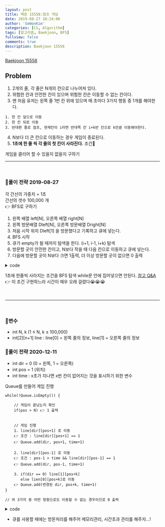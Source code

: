 ```yaml
---
layout: post
title: 백준 15558:점프 게임
date: 2019-08-27 10:24:00
author: 'SeWonKim'
categories: [CS, Algorithm]
tags: [알고리즘, Baekjoon, BFS]
fullview: false
comments: true
description: Baekjoon 15558
---
```


[Baekjoon 15558](https://www.acmicpc.net/problem/15558)

## Problem

1. 2개의 줄, 각 줄은 N개의 칸으로 나누어져 있다.
2. 위험한 칸과 안전한 칸이 있으며 위험한 칸은 이동할 수 없는 칸이다.
3. 맨 처음 유저는 왼쪽 줄 1번 칸 위에 있으며 매 초마다 3가지 행동 중 1개를 해야한다.

```
1. 한 칸 앞으로 이동
2. 한 칸 뒤로 이동
3. 반대편 줄로 점프, 현재칸이 i라면 반대쪽 칸 i+k번 칸으로 k만큼 이동해야한다.
```

4. N보다 더 큰 칸으로 이동하는 경우 게임이 종료된다.
5. **1초에 한 줄 씩 각 줄의 첫 칸이 사라진다.** 조건🤔

게임을 클리어 할 수 있을지 없을지 구하기

---

&nbsp;
&nbsp;

### 🍳풀이 전략 2019-08-27

각 간선의 가중치 = 1초  
간선의 갯수 100,000 개  
👉 BFS로 구하기

1. 왼쪽 배열 left[N], 오른쪽 배열 right[N]
2. 왼쪽 방문배열 Dleft[N], 오른쪽 방문배열 Dright[N]
3. 처음 시작 위치 Dleft[1] 을 방문했다고 기록하고 큐에 넣는다.
4. BFS 시작
5. 큐가 empty가 될 때까지 탐색을 한다. (i+1, i-1, i+k) 탐색
6. 방문할 곳이 안전한 칸이고, N보다 작을 때 다음 칸으로 이동하고 큐에 넣는다.
7. 다음에 방문할 곳이 N보다 크면 1출력, 더 이상 방문할 곳이 없으면 0 출력

<details>
<summary>code</summary>
<div markdown="1">

```cpp
#include<iostream>
#include<cstdio>
#include<queue>
using namespace std;

int Dleft[100001];
int Dright[100001];

int main() {

	int n, k;
	cin >> n >> k;

	int left[100001];
	int right[100001];
	for (int i = 0; i < n; i++) {
		scanf("%1d", &left[i]);
		if (left[i] == 0) {
			Dleft[i] = -1;
		}
	}
	for (int i = 0; i < n; i++) {
		scanf("%1d", &right[i]);
		if (right[i] == 0) {
			Dright[i] = -1;
		}
	}

	queue<pair<char, int>> q;
	q.push(make_pair('l', 0));
	Dleft[0] = 1;
	int ans = 0;
	while (!q.empty())
	{
		int a = q.front().second;
		char line = q.front().first;
		q.pop();

		if (a + 1 >= n || a - 1 >= n || a+k >= n) {
			ans = 1;
			break;
		}


		if (line == 'l'){
			if (a + 1 < n && Dleft[a + 1] == 0){
				if (Dleft[a] <= a + 1) {
					q.push(make_pair('l', a + 1));
					Dleft[a + 1] = Dleft[a] + 1;
				}
			}
			if (a - 1 >= 0 && Dleft[a - 1] == 0){
				if (Dleft[a] <= a - 1) {
					q.push(make_pair('l', a - 1));
					Dleft[a - 1] = Dleft[a] + 1;
				}
			}

			if (a + k < n && Dright[a + k] == 0){
				if (Dleft[a] <= a + k) {
					q.push(make_pair('r', a + k));
					Dright[a + k] = Dleft[a] + 1;
				}
			}

		}
		else if (line == 'r') {
			if (a + 1 < n && Dright[a+1] == 0){
				if (Dright[a] <= a + 1) {
					q.push(make_pair('r', a + 1));
					Dright[a + 1] = Dright[a] + 1;
				}
			}
			if (a - 1 >= 0 && Dright[a - 1] == 0){
				if (Dright[a] <= a - 1) {
					q.push(make_pair('r', a - 1));
					Dright[a - 1] = Dright[a] + 1;
				}
			}
			if (a + k < n && Dleft[a + k] == 0 ){
				if (Dright[a] <= a + k) {
					q.push(make_pair('l', a + k));
					Dleft[a + k] = Dright[a] + 1;
				}
			}
		}
	}

	cout << ans << "\n";
	return 0;
}
```

</div>
</details>

1초에 한줄씩 사라지는 조건을 BFS 탐색 while문 안에 집어넣으면 안된다. [참고 Q&A](https://www.acmicpc.net/board/view/28373)  
👉 이 조건 구현하느라 시간이 매우 오래 걸렸다😭😭😭

&nbsp;
&nbsp;

---

&nbsp;
&nbsp;

### 🥚변수

- int N, k (1 ≤ N, k ≤ 100,000)
- int[2][n+1] line : line[0] = 왼쪽 줄의 정보, line[1] = 오른쪽 줄의 정보

### 🍳풀이 전략 2020-12-11

- int dir = 0 (0 = 왼쪽, 1 = 오른쪽)
- int pos = 1 (위치)
- int time : x초가 지나면 x번 칸이 없어지는 것을 표시하기 위한 변수

Queue를 만들어 게임 진행

```
while(!Queue.isEmpty()) {

	// 게임이 끝났는지 확인
	if(pos > N) 👉 1 출력


	// 게임 진행
	1. line[dir][pos+1] 로 이동
	👉 조건 : line[dir][pos+1] == 1
	👉 Queue.add(dir, pos+1, time+1)

	2. line[dir][pos-1] 로 이동
	👉 조건 : pos-1 > time && line[dir][pos-1] == 1
	👉 Queue.add(dir, pos-1, time+1)

	3. if(dir == 0) line[1][pos+k]
	   else lien[0][pos+k]로 이동
	👉 Queue.add(변경된 dir, pos+k, time+1)
}

// 위 3가지 중 어떤 방향으로도 이동할 수 없는 경우이므로 0 출력
```

<details>
<summary>code</summary>
<div markdown="1">

```java
import java.io.*;
import java.util.*;

public class Main {

	public static class Player {
		int dir, pos, time;

		public Player(int dir, int pos, int time) {
			this.dir = dir;
			this.pos = pos;
			this.time = time;
		}
	}

	public static void main(String[] args) throws Exception {
		BufferedReader br = new BufferedReader(new InputStreamReader(System.in));
		StringTokenizer st = new StringTokenizer(br.readLine(), " ");

		int N = Integer.parseInt(st.nextToken());
		int k = Integer.parseInt(st.nextToken());
		String[] line = new String[2];

		for (int i = 0; i < 2; i++) {
			line[i] = br.readLine();
		}

		int dir = 0;
		int pos = 0;
		int time = 0;

		Queue<Player> q = new LinkedList<Player>();
		boolean[][] visit = new boolean[2][N];
		q.add(new Player(dir, pos, time));
		visit[dir][pos] = true;


		while(!q.isEmpty()) {
			Player now = q.poll();
			int nDir = 0;
			if(now.dir == 0)	nDir = 1;
			else 				nDir = 0;

			// 게임이 끝났는지 확인
			if(now.pos+1 >= N || now.pos+k >= N) {
				System.out.println(1);
				return;
			}

			// 게임 진행
			if(line[now.dir].charAt(now.pos+1) == '1' && !visit[now.dir][now.pos+1]) {
				visit[now.dir][now.pos+1] = true;
				q.add(new Player(now.dir, now.pos+1, now.time+1));
			}

			if(now.pos-1 > now.time && line[now.dir].charAt(now.pos-1) == '1' && !visit[now.dir][now.pos-1]) {
				visit[now.dir][now.pos-1] = true;
				q.add(new Player(now.dir, now.pos-1, now.time+1));
			}

			if(line[nDir].charAt(now.pos+k) == '1' && !visit[nDir][now.pos+k]) {
				visit[nDir][now.pos+k] = true;
				q.add(new Player(nDir, now.pos+k, now.time+1));
			}
		}

		System.out.println(0);
	}

}

```

</div>
</details>

- 큐를 사용할 때에는 방문처리를 해주어 메모리관리, 시간초과 관리를 해주자...!
